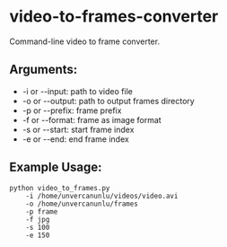 # video-to-frames-converter

Command-line video to frame converter.

## Arguments:

* -i or --input: path to video file
* -o or --output: path to output frames directory
* -p or --prefix: frame prefix
* -f or --format: frame as image format
* -s or --start: start frame index
* -e or --end: end frame index

## Example Usage:

```
python video_to_frames.py 
    -i /home/unvercanunlu/videos/video.avi 
    -o /home/unvercanunlu/frames 
    -p frame 
    -f jpg
    -s 100
    -e 150
```
